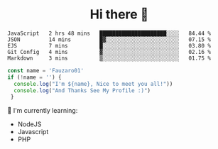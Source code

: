 <h1  align='center'> Hi there 👋 </h1>

<p align='center'> </p>

<!--START_SECTION:waka-->
```text
JavaScript   2 hrs 48 mins   █████████████████████░░░░   84.44 % 
JSON         14 mins         █▓░░░░░░░░░░░░░░░░░░░░░░░   07.15 % 
EJS          7 mins          █░░░░░░░░░░░░░░░░░░░░░░░░   03.80 % 
Git Config   4 mins          ▓░░░░░░░░░░░░░░░░░░░░░░░░   02.16 % 
Markdown     3 mins          ▒░░░░░░░░░░░░░░░░░░░░░░░░   01.75 % 
```
<!--END_SECTION:waka-->

```javascript
const name = 'Fauzaro01'
if (!name = '') {
  console.log("I'm ${name}, Nice to meet you all!"))
  console.log("And Thanks See My Profile :)")
 }
```

:page_with_curl: I'm currently learning:
- NodeJS
- Javascript
- PHP

